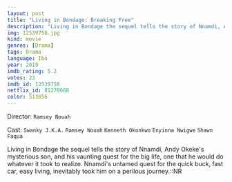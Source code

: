```yaml
---
layout: post
title: "Living in Bondage: Breaking Free"
description: "Living in Bondage the sequel tells the story of Nnamdi, Andy Okeke's mysterious son, and his vaunting quest for the big life, one that he would do whatever it took to realize. Nnamdi's untamed quest for the quick buck, fast car, easy living, inevitably took him on a perilous journey..."
img: 12539758.jpg
kind: movie
genres: [Drama]
tags: Drama 
language: Ibo
year: 2019
imdb_rating: 5.2
votes: 23
imdb_id: 12539758
netflix_id: 81270668
color: 513b56
---
```

Director: `Ramsey Nouah`  

Cast: `Swanky J.K.A.` `Ramsey Nouah` `Kenneth Okonkwo` `Enyinna Nwigwe` `Shawn Faqua` 

Living in Bondage the sequel tells the story of Nnamdi, Andy Okeke's mysterious son, and his vaunting quest for the big life, one that he would do whatever it took to realize. Nnamdi's untamed quest for the quick buck, fast car, easy living, inevitably took him on a perilous journey.::NR